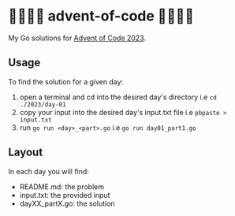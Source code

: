 # 🎄💩🇪🇸 advent-of-code 🎄💩🇪🇸

My Go solutions for [Advent of Code 2023](https://adventofcode.com/2023).
## Usage

To find the solution for a given day:

1. open a terminal and cd into the desired day's directory i.e `cd ./2023/day-01`
2. copy your input into the desired day's input.txt file i.e `pbpaste > input.txt`
3. run `go run <day>_<part>.go` i.e `go run day01_part1.go`

## Layout

In each day you will find:
- README.md: the problem
- input.txt: the provided input
- dayXX_partX.go: the solution
